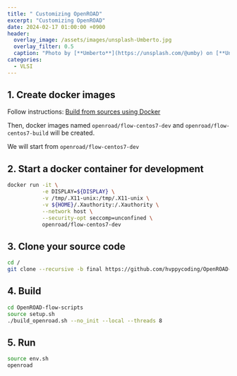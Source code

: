 ```yaml
---
title: " Customizing OpenROAD"
excerpt: "Customizing OpenROAD"
date: 2024-02-17 01:00:00 +0900
header:
  overlay_image: /assets/images/unsplash-Umberto.jpg
  overlay_filter: 0.5
  caption: "Photo by [**Umberto**](https://unsplash.com/@umby) on [**Unsplash**](https://unsplash.com/)"
categories:
  - VLSI
---
```


## 1. Create docker images

Follow instructions: [Build from sources using Docker](https://openroad-flow-scripts.readthedocs.io/en/latest/user/BuildWithDocker.html)  

Then, docker images named `openroad/flow-centos7-dev` and `openroad/flow-centos7-build` will be created.  

We will start from `openroad/flow-centos7-dev`

## 2. Start a docker container for development

```sh
docker run -it \
           -e DISPLAY=${DISPLAY} \
           -v /tmp/.X11-unix:/tmp/.X11-unix \
           -v ${HOME}/.Xauthority:/.Xauthority \
           --network host \
           --security-opt seccomp=unconfined \
           openroad/flow-centos7-dev
```

## 3. Clone your source code

```sh
cd /
git clone --recursive -b final https://github.com/hvppycoding/OpenROAD-flow-scripts.git
```

## 4. Build

```sh
cd OpenROAD-flow-scripts
source setup.sh
./build_openroad.sh --no_init --local --threads 8
```

## 5. Run

```sh
source env.sh
openroad
```

